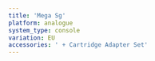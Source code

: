 ```yaml
---
title: 'Mega Sg'
platform: analogue
system_type: console
variation: EU
accessories: ' + Cartridge Adapter Set'
---
```

